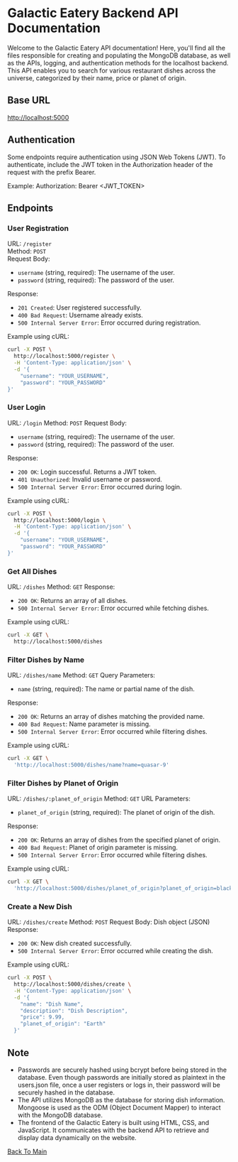 # Galactic Eatery Backend API Documentation

Welcome to the Galactic Eatery API documentation! Here, you'll find all the files responsible for creating and populating the MongoDB database, as well as the APIs, logging, and authentication methods for the localhost backend. This API enables you to search for various restaurant dishes across the universe, categorized by their name, price or planet of origin.

## Base URL

<http://localhost:5000>

## Authentication

Some endpoints require authentication using JSON Web Tokens (JWT). To authenticate, include the JWT token in the Authorization header of the request with the prefix Bearer.

Example:
Authorization: Bearer <JWT_TOKEN>

## Endpoints

### User Registration

URL: `/register`  
Method: `POST`  
Request Body:

- `username` (string, required): The username of the user.
- `password` (string, required): The password of the user.

Response:

- `201 Created`: User registered successfully.
- `400 Bad Request`: Username already exists.
- `500 Internal Server Error`: Error occurred during registration.

Example using cURL:

```bash
curl -X POST \
  http://localhost:5000/register \
  -H 'Content-Type: application/json' \
  -d '{
    "username": "YOUR_USERNAME",
    "password": "YOUR_PASSWORD"
}'
```

### User Login

URL: `/login`
Method: `POST`
Request Body:

- `username` (string, required): The username of the user.
- `password` (string, required): The password of the user.

Response:

- `200 OK`: Login successful. Returns a JWT token.
- `401 Unauthorized`: Invalid username or password.
- `500 Internal Server Error`: Error occurred during login.

Example using cURL:

```bash
curl -X POST \
  http://localhost:5000/login \
  -H 'Content-Type: application/json' \
  -d '{
    "username": "YOUR_USERNAME",
    "password": "YOUR_PASSWORD"
}'
```

### Get All Dishes

URL: `/dishes`
Method: `GET`
Response:

- `200 OK`: Returns an array of all dishes.
- `500 Internal Server Error`: Error occurred while fetching dishes.

Example using cURL:

```bash
curl -X GET \
  http://localhost:5000/dishes
```

### Filter Dishes by Name

URL: `/dishes/name`
Method: `GET`
Query Parameters:

- `name` (string, required): The name or partial name of the dish.

Response:

- `200 OK`: Returns an array of dishes matching the provided name.
- `400 Bad Request`: Name parameter is missing.
- `500 Internal Server Error`: Error occurred while filtering dishes.

Example using cURL:

```bash
curl -X GET \
  'http://localhost:5000/dishes/name?name=quasar-9'
```

### Filter Dishes by Planet of Origin

URL: `/dishes/:planet_of_origin`
Method: `GET`
URL Parameters:

- `planet_of_origin` (string, required): The planet of origin of the dish.

Response:

- `200 OK`: Returns an array of dishes from the specified planet of origin.
- `400 Bad Request`: Planet of origin parameter is missing.
- `500 Internal Server Error`: Error occurred while filtering dishes.

Example using cURL:

```bash
curl -X GET \
  'http://localhost:5000/dishes/planet_of_origin?planet_of_origin=black%20hole'
```

### Create a New Dish

URL: `/dishes/create`
Method: `POST`
Request Body: Dish object (JSON)
Response:

- `200 OK`: New dish created successfully.
- `500 Internal Server Error`: Error occurred while creating the dish.

Example using cURL:

```bash
curl -X POST \
  http://localhost:5000/dishes/create \
  -H 'Content-Type: application/json' \
  -d '{
    "name": "Dish Name",
    "description": "Dish Description",
    "price": 9.99,
    "planet_of_origin": "Earth"
  }'
```

## Note

- Passwords are securely hashed using bcrypt before being stored in the database. Even though passwords are initially stored as plaintext in the users.json file, once a user registers or logs in, their password will be securely hashed in the database.
- The API utilizes MongoDB as the database for storing dish information. Mongoose is used as the ODM (Object Document Mapper) to interact with the MongoDB database.
- The frontend of the Galactic Eatery is built using HTML, CSS, and JavaScript. It communicates with the backend API to retrieve and display data dynamically on the website.

[Back To Main](https://github.com/carlalap/the-galactic-eatery)
